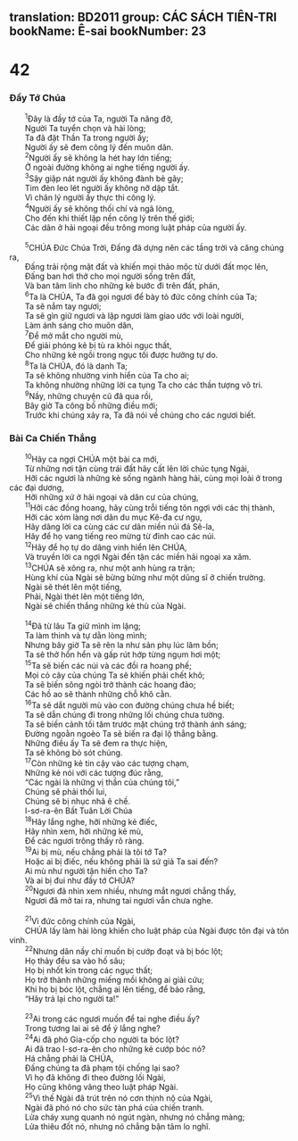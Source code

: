 translation: BD2011
group: CÁC SÁCH TIÊN-TRI
bookName: Ê-sai 
bookNumber: 23
-------

<div class="title"><h1>42</h1><h3>Ðầy Tớ Chúa</h3></div>
<span class="verse es_42_1">  <sup>1</sup>Ðây là đầy tớ của Ta, người Ta nâng đỡ,<br/>  Người Ta tuyển chọn và hài lòng; <br/>  Ta đã đặt Thần Ta trong người ấy;<br/>  Người ấy sẽ đem công lý đến muôn dân.<br/></span>
<span class="verse es_42_2">  <sup>2</sup>Người ấy sẽ không la hét hay lớn tiếng;<br/>  Ở ngoài đường không ai nghe tiếng người ấy.<br/></span>
<span class="verse es_42_3">  <sup>3</sup>Sậy giập nát người ấy không đành bẻ gãy;<br/>  Tim đèn leo lét người ấy không nỡ dập tắt.<br/>  Vì chân lý người ấy thực thi công lý.<br/></span>
<span class="verse es_42_4">  <sup>4</sup>Người ấy sẽ không thối chí và ngã lòng,<br/>  Cho đến khi thiết lập nền công lý trên thế giới;<br/>  Các dân ở hải ngoại đều trông mong luật pháp của người ấy.<br/><br/></span>
<span class="verse es_42_5">  <sup>5</sup>CHÚA Ðức Chúa Trời, Ðấng đã dựng nên các tầng trời và căng chúng ra,<br/>  Ðấng trải rộng mặt đất và khiến mọi thảo mộc từ dưới đất mọc lên,<br/>  Ðấng ban hơi thở cho mọi người sống trên đất,<br/>  Và ban tâm linh cho những kẻ bước đi trên đất, phán,<br/></span>
<span class="verse es_42_6">  <sup>6</sup>Ta là CHÚA, Ta đã gọi ngươi để bày tỏ đức công chính của Ta;<br/>  Ta sẽ nắm tay ngươi;<br/>  Ta sẽ gìn giữ ngươi và lập ngươi làm giao ước với loài người,<br/>  Làm ánh sáng cho muôn dân,<br/></span>
<span class="verse es_42_7">  <sup>7</sup>Ðể mở mắt cho người mù,<br/>  Ðể giải phóng kẻ bị tù ra khỏi ngục thất,<br/>  Cho những kẻ ngồi trong ngục tối được hưởng tự do.<br/></span>
<span class="verse es_42_8">  <sup>8</sup>Ta là CHÚA, đó là danh Ta;<br/>  Ta sẽ không nhường vinh hiển của Ta cho ai;<br/>  Ta không nhường những lời ca tụng Ta cho các thần tượng vô tri.<br/></span>
<span class="verse es_42_9">  <sup>9</sup>Nầy, những chuyện cũ đã qua rồi,<br/>  Bây giờ Ta công bố những điều mới;<br/>  Trước khi chúng xảy ra, Ta đã nói về chúng cho các ngươi biết.<br/></span>
<div class="title"><h3>Bài Ca Chiến Thắng</h3></div>
<span class="verse es_42_10">  <sup>10</sup>Hãy ca ngợi CHÚA một bài ca mới,<br/>  Từ những nơi tận cùng trái đất hãy cất lên lời chúc tụng Ngài,<br/>  Hỡi các ngươi là những kẻ sống ngành hàng hải, cùng mọi loài ở trong các đại dương,<br/>  Hỡi những xứ ở hải ngoại và dân cư của chúng,<br/></span>
<span class="verse es_42_11">  <sup>11</sup>Hỡi các đồng hoang, hãy cùng trỗi tiếng tôn ngợi với các thị thành,<br/>  Hỡi các xóm làng nơi dân du mục Kê-đa cư ngụ,<br/>  Hãy dâng lời ca cùng các cư dân miền núi đá Sê-la,<br/>  Hãy để họ vang tiếng reo mừng từ đỉnh cao các núi.<br/></span>
<span class="verse es_42_12">  <sup>12</sup>Hãy để họ tự do dâng vinh hiển lên CHÚA,<br/>  Và truyền lời ca ngợi Ngài đến tận các miền hải ngoại xa xăm.<br/></span>
<span class="verse es_42_13">  <sup>13</sup>CHÚA sẽ xông ra, như một anh hùng ra trận;<br/>  Hùng khí của Ngài sẽ bừng bừng như một dũng sĩ ở chiến trường.<br/>  Ngài sẽ thét lên một tiếng,<br/>  Phải, Ngài thét lên một tiếng lớn,<br/>  Ngài sẽ chiến thắng những kẻ thù của Ngài.<br/><br/></span>
<span class="verse es_42_14">  <sup>14</sup>Ðã từ lâu Ta giữ mình im lặng;<br/>  Ta làm thinh và tự dằn lòng mình;<br/>  Nhưng bây giờ Ta sẽ rên la như sản phụ lúc lâm bồn;<br/>  Ta sẽ thở hổn hển và gấp rút hớp từng ngụm hơi một;<br/></span>
<span class="verse es_42_15">  <sup>15</sup>Ta sẽ biến các núi và các đồi ra hoang phế;<br/>  Mọi cỏ cây của chúng Ta sẽ khiến phải chết khô;<br/>  Ta sẽ biến sông ngòi trở thành các hoang đảo;<br/>  Các hồ ao sẽ thành những chỗ khô cằn.<br/></span>
<span class="verse es_42_16">  <sup>16</sup>Ta sẽ dắt người mù vào con đường chúng chưa hề biết;<br/>  Ta sẽ dẫn chúng đi trong những lối chúng chưa tường.<br/>  Ta sẽ biến cảnh tối tăm trước mặt chúng trở thành ánh sáng;<br/>  Ðường ngoằn ngoèo Ta sẽ biến ra đại lộ thẳng bằng.<br/>  Những điều ấy Ta sẽ đem ra thực hiện,<br/>  Ta sẽ không bỏ sót chúng.<br/></span>
<span class="verse es_42_17">  <sup>17</sup>Còn những kẻ tin cậy vào các tượng chạm,<br/>  Những kẻ nói với các tượng đúc rằng,<br/>  “Các ngài là những vị thần của chúng tôi,” <br/>  Chúng sẽ phải thối lui,<br/>  Chúng sẽ bị nhục nhã ê chề.<br/>  I-sơ-ra-ên Bất Tuân Lời Chúa<br/></span>
<span class="verse es_42_18">  <sup>18</sup>Hãy lắng nghe, hỡi những kẻ điếc,<br/>  Hãy nhìn xem, hỡi những kẻ mù,<br/>  Ðể các ngươi trông thấy rõ ràng.<br/></span>
<span class="verse es_42_19">  <sup>19</sup>Ai bị mù, nếu chẳng phải là tôi tớ Ta?<br/>  Hoặc ai bị điếc, nếu không phải là sứ giả Ta sai đến?<br/>  Ai mù như người tận hiến cho Ta?<br/>  Và ai bị đui như đầy tớ CHÚA?<br/></span>
<span class="verse es_42_20">  <sup>20</sup>Ngươi đã nhìn xem nhiều, nhưng mắt ngươi chẳng thấy,<br/>  Ngươi đã mở tai ra, nhưng tai ngươi vẫn chưa nghe.<br/><br/></span>
<span class="verse es_42_21">  <sup>21</sup>Vì đức công chính của Ngài,<br/>  CHÚA lấy làm hài lòng khiến cho luật pháp của Ngài được tôn đại và tôn vinh.<br/></span>
<span class="verse es_42_22">  <sup>22</sup>Nhưng dân nầy chỉ muốn bị cướp đoạt và bị bóc lột;<br/>  Họ thảy đều sa vào hố sâu;<br/>  Họ bị nhốt kín trong các ngục thất;<br/>  Họ trở thành những miếng mồi không ai giải cứu;<br/>  Khi họ bị bóc lột, chẳng ai lên tiếng, để bảo rằng,<br/>  “Hãy trả lại cho người ta!”<br/><br/></span>
<span class="verse es_42_23">  <sup>23</sup>Ai trong các ngươi muốn để tai nghe điều ấy?<br/>  Trong tương lai ai sẽ để ý lắng nghe?<br/></span>
<span class="verse es_42_24">  <sup>24</sup>Ai đã phó Gia-cốp cho người ta bóc lột?<br/>  Ai đã trao I-sơ-ra-ên cho những kẻ cướp bóc nó?<br/>  Há chẳng phải là CHÚA,<br/>  Ðấng chúng ta đã phạm tội chống lại sao?<br/>  Vì họ đã không đi theo đường lối Ngài,<br/>  Họ cũng không vâng theo luật pháp Ngài.<br/></span>
<span class="verse es_42_25">  <sup>25</sup>Vì thế Ngài đã trút trên nó cơn thịnh nộ của Ngài,<br/>  Ngài đã phó nó cho sức tàn phá của chiến tranh.<br/>  Lửa cháy xung quanh nó ngút ngàn, nhưng nó chẳng màng;<br/>  Lửa thiêu đốt nó, nhưng nó chẳng bận tâm lo nghĩ.<br/></span>
